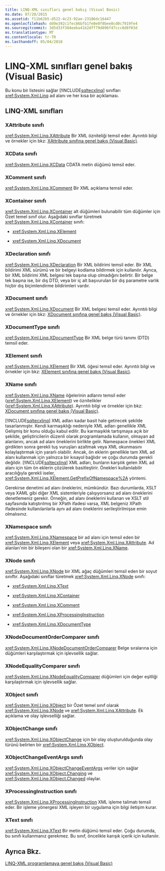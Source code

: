 ```yaml
---
title: LINQ-XML sınıfları genel bakış (Visual Basic)
ms.date: 07/20/2015
ms.assetid: f11b62b5-d522-4c23-92ae-23186dc16447
ms.openlocfilehash: dd9e392c1fec86bfb1fe0e0f8bee0cd0c7919fe4
ms.sourcegitcommit: 3d5d33f384eeba41b2dff79d096f47ccc8d8f03d
ms.translationtype: MT
ms.contentlocale: tr-TR
ms.lasthandoff: 05/04/2018
---
```

# <a name="linq-to-xml-classes-overview-visual-basic"></a>LINQ-XML sınıfları genel bakış (Visual Basic)
Bu konu bir listesini sağlar [!INCLUDE[sqltecxlinq](~/includes/sqltecxlinq-md.md)] sınıfları <xref:System.Xml.Linq> ad alanı ve her kısa bir açıklaması.  
  
## <a name="linq-to-xml-classes"></a>LINQ-XML sınıfları  
  
### <a name="xattribute-class"></a>XAttribute sınıfı  
 <xref:System.Xml.Linq.XAttribute> Bir XML özniteliği temsil eder. Ayrıntılı bilgi ve örnekler için bkz: [XAttribute sınıfına genel bakış (Visual Basic)](../../../../visual-basic/programming-guide/concepts/linq/xattribute-class-overview.md).  
  
### <a name="xcdata-class"></a>XCData sınıfı  
 <xref:System.Xml.Linq.XCData> CDATA metin düğümü temsil eder.  
  
### <a name="xcomment-class"></a>XComment sınıfı  
 <xref:System.Xml.Linq.XComment> Bir XML açıklama temsil eder.  
  
### <a name="xcontainer-class"></a>XContainer sınıfı  
 <xref:System.Xml.Linq.XContainer> alt düğümleri bulunabilir tüm düğümler için Özet temel sınıf olur. Aşağıdaki sınıflar türetmek <xref:System.Xml.Linq.XContainer> sınıfı:  
  
-   <xref:System.Xml.Linq.XElement>  
  
-   <xref:System.Xml.Linq.XDocument>  
  
### <a name="xdeclaration-class"></a>XDeclaration sınıfı  
 <xref:System.Xml.Linq.XDeclaration> Bir XML bildirimi temsil eder. Bir XML bildirimi XML sürümü ve bir belgeyi kodlama bildirmek için kullanılır. Ayrıca, bir XML bildirimi XML belgesi tek başına olup olmadığını belirtir. Bir belge tek başına ise, bir dış DTD, veya bir iç alt başvurulan bir dış parametre varlık hiçbir dış biçimlendirme bildirimleri vardır.  
  
### <a name="xdocument-class"></a>XDocument sınıfı  
 <xref:System.Xml.Linq.XDocument> Bir XML belgesi temsil eder. Ayrıntılı bilgi ve örnekler için bkz: [XDocument sınıfına genel bakış (Visual Basic)](../../../../visual-basic/programming-guide/concepts/linq/xdocument-class-overview.md).  
  
### <a name="xdocumenttype-class"></a>XDocumentType sınıfı  
 <xref:System.Xml.Linq.XDocumentType> Bir XML belge türü tanımı (DTD) temsil eder.  
  
### <a name="xelement-class"></a>XElement sınıfı  
 <xref:System.Xml.Linq.XElement> Bir XML öğesi temsil eder. Ayrıntılı bilgi ve örnekler için bkz: [XElement sınıfına genel bakış (Visual Basic)](../../../../visual-basic/programming-guide/concepts/linq/xelement-class-overview.md).  
  
### <a name="xname-class"></a>XName sınıfı  
 <xref:System.Xml.Linq.XName> öğelerinin adlarını temsil eder (<xref:System.Xml.Linq.XElement>) ve öznitelikler (<xref:System.Xml.Linq.XAttribute>). Ayrıntılı bilgi ve örnekler için bkz: [XDocument sınıfına genel bakış (Visual Basic)](../../../../visual-basic/programming-guide/concepts/linq/xdocument-class-overview.md).  
  
 [!INCLUDE[sqltecxlinq](~/includes/sqltecxlinq-md.md)] XML adları kadar basit hale getirecek şekilde tasarlanmıştır. Kendi karmaşıklığı nedeniyle XML adları genellikle XML Gelişmiş bir konu olduğu kabul edilir. Bu karmaşıklık tartışmaya açık bir şekilde, geliştiricilerin düzenli olarak programlamada kullanın, olmayan ad alanlarını, ancak ad alanı öneklerini birlikte gelir. Namespace önekleri XML girdikten sonra gerekli tuş vuruşları azaltmak veya XML okunmasını kolaylaştırmak için yararlı olabilir. Ancak, ön eklerin genellikle tam XML ad alanı kullanmak için yalnızca bir kısayol bağlıdır ve çoğu durumda gerekli değildir. [!INCLUDE[sqltecxlinq](~/includes/sqltecxlinq-md.md)] XML adları, bunların karşılık gelen XML ad alanı için tüm ön eklerin çözülerek basitleştirir. Önekleri kullanılabilir aracılığıyla gerekli iseler, <xref:System.Xml.Linq.XElement.GetPrefixOfNamespace%2A> yöntemi.  
  
 Gerekirse denetimi ad alanı öneklerini, mümkündür. Bazı durumlarda, XSLT veya XAML gibi diğer XML sistemleriyle çalışıyorsanız ad alanı öneklerini denetlemeniz gerekir. Örneğin, ad alanı öneklerini kullanan ve XSLT stil sayfasında katıştırılmış bir XPath ifadesi varsa, XML belgeniz XPath ifadesinde kullanılanlarla aynı ad alanı öneklerini serileştirilmişse emin olmalısınız.  
  
### <a name="xnamespace-class"></a>XNamespace sınıfı  
 <xref:System.Xml.Linq.XNamespace> bir ad alanı için temsil eden bir <xref:System.Xml.Linq.XElement> veya <xref:System.Xml.Linq.XAttribute>. Ad alanları'nin bir bileşeni olan bir <xref:System.Xml.Linq.XName>.  
  
### <a name="xnode-class"></a>XNode sınıfı  
 <xref:System.Xml.Linq.XNode> bir XML ağaç düğümleri temsil eden bir soyut sınıftır. Aşağıdaki sınıflar türetmek <xref:System.Xml.Linq.XNode> sınıfı:  
  
-   <xref:System.Xml.Linq.XText>  
  
-   <xref:System.Xml.Linq.XContainer>  
  
-   <xref:System.Xml.Linq.XComment>  
  
-   <xref:System.Xml.Linq.XProcessingInstruction>  
  
-   <xref:System.Xml.Linq.XDocumentType>  
  
### <a name="xnodedocumentordercomparer-class"></a>XNodeDocumentOrderComparer sınıfı  
 <xref:System.Xml.Linq.XNodeDocumentOrderComparer> Belge sıralarına için düğümleri karşılaştırmak için işlevsellik sağlar.  
  
### <a name="xnodeequalitycomparer-class"></a>XNodeEqualityComparer sınıfı  
 <xref:System.Xml.Linq.XNodeEqualityComparer> düğümleri için değer eşitliği karşılaştırmak için işlevsellik sağlar.  
  
### <a name="xobject-class"></a>XObject sınıfı  
 <xref:System.Xml.Linq.XObject> bir Özet temel sınıf olarak <xref:System.Xml.Linq.XNode> ve <xref:System.Xml.Linq.XAttribute>. Ek açıklama ve olay işlevselliği sağlar.  
  
### <a name="xobjectchange-class"></a>XObjectChange sınıfı  
 <xref:System.Xml.Linq.XObjectChange> için bir olay oluşturulduğunda olay türünü belirten bir <xref:System.Xml.Linq.XObject>.  
  
### <a name="xobjectchangeeventargs-class"></a>XObjectChangeEventArgs sınıfı  
 <xref:System.Xml.Linq.XObjectChangeEventArgs> veriler için sağlar <xref:System.Xml.Linq.XObject.Changing> ve <xref:System.Xml.Linq.XObject.Changed> olaylar.  
  
### <a name="xprocessinginstruction-class"></a>XProcessingInstruction sınıfı  
 <xref:System.Xml.Linq.XProcessingInstruction> XML işleme talimatı temsil eder. Bir işleme yönergesi XML işleyen bir uygulama için bilgi iletişim kurar.  
  
### <a name="xtext-class"></a>XText sınıfı  
 <xref:System.Xml.Linq.XText> Bir metin düğümü temsil eder. Çoğu durumda, bu sınıfı kullanmanız gerekmez. Bu sınıf, öncelikle karışık içerik için kullanılır.  
  
## <a name="see-also"></a>Ayrıca Bkz.  
 [LINQ-XML programlamaya genel bakış (Visual Basic)](../../../../visual-basic/programming-guide/concepts/linq/linq-to-xml-programming-overview.md)
